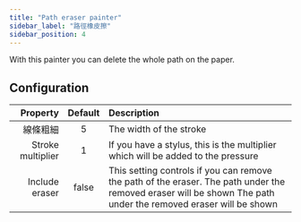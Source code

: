 ```yaml
---
title: "Path eraser painter"
sidebar_label: "路徑橡皮擦"
sidebar_position: 4
---
```



With this painter you can delete the whole path on the paper.

## Configuration

|          Property | Default | Description                                                                                                                                                     |
| -----------------:|:-------:|:--------------------------------------------------------------------------------------------------------------------------------------------------------------- |
|              線條粗細 |    5    | The width of the stroke                                                                                                                                         |
| Stroke multiplier |    1    | If you have a stylus, this is the multiplier which will be added to the pressure                                                                                |
|    Include eraser |  false  | This setting controls if you can remove the path of the eraser. The path under the removed eraser will be shown The path under the removed eraser will be shown |
